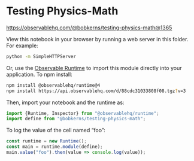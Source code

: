 # Testing Physics-Math

https://observablehq.com/@bobkerns/testing-physics-math@1365

View this notebook in your browser by running a web server in this folder. For
example:

~~~sh
python -m SimpleHTTPServer
~~~

Or, use the [Observable Runtime](https://github.com/observablehq/runtime) to
import this module directly into your application. To npm install:

~~~sh
npm install @observablehq/runtime@4
npm install https://api.observablehq.com/d/88cdc31033808f08.tgz?v=3
~~~

Then, import your notebook and the runtime as:

~~~js
import {Runtime, Inspector} from "@observablehq/runtime";
import define from "@bobkerns/testing-physics-math";
~~~

To log the value of the cell named “foo”:

~~~js
const runtime = new Runtime();
const main = runtime.module(define);
main.value("foo").then(value => console.log(value));
~~~
